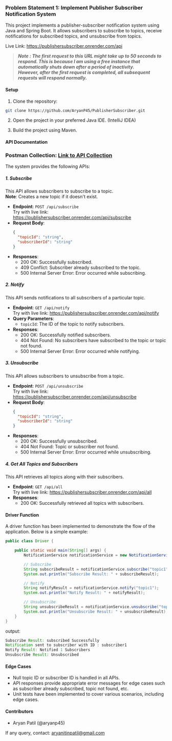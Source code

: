 ### Problem Statement 1: Implement Publisher Subscriber Notification System

This project implements a publisher-subscriber notification system using Java and Spring Boot. It allows subscribers to subscribe to topics, receive notifications for subscribed topics, and unsubscribe from topics.

Live Link: https://publishersubscriber.onrender.com/api 
> ***Note : The first request to this URL might take up to 50 seconds to respond. This is because I am using a free instance that automatically shuts down after a period of inactivity.  
> However, after the first request is completed, all subsequent requests will respond normally.***

#### Setup

1. Clone the repository:

```bash
git clone https://github.com/AryanP45/PublisherSubscriber.git
```

2. Open the project in your preferred Java IDE. (IntelliJ IDEA)

3. Build the project using Maven.

#### API Documentation

### Postman Collection: [Link to API Collection](https://gold-shuttle-97219.postman.co/workspace/PublisherSubscriber~2caa37b4-fce6-45e9-b63e-d20b1e657db1/collection/30016809-09fc4a40-f107-4953-ae01-149d9b40de1f?action=share&creator=30016809)

The system provides the following APIs:

##### 1. Subscribe

This API allows subscribers to subscribe to a topic.  
**Note**: Creates a new topic if it doesn't exist.

- **Endpoint**: `POST /api/subscribe`  
  Try with live link: https://publishersubscriber.onrender.com/api/subscribe
- **Request Body**:
  ```json
  {
    "topicId": "string",
    "subscriberId": "string"
  }
  ```
- **Responses**:
  - 200 OK: Successfully subscribed.
  - 409 Conflict: Subscriber already subscribed to the topic.
  - 500 Internal Server Error: Error occurred while subscribing.

##### 2. Notify

This API sends notifications to all subscribers of a particular topic.

- **Endpoint**: `GET /api/notify`  
  Try with live link: https://publishersubscriber.onrender.com/api/notify
- **Query Parameters**:
  - `topicId`: The ID of the topic to notify subscribers.
- **Responses**:
  - 200 OK: Successfully notified subscribers.
  - 404 Not Found: No subscribers have subscribed to the topic or topic not found.
  - 500 Internal Server Error: Error occurred while notifying.

##### 3. Unsubscribe

This API allows subscribers to unsubscribe from a topic.

- **Endpoint**: `POST /api/unsubscribe`  
  Try with live link: https://publishersubscriber.onrender.com/api/unsubscribe
- **Request Body**:
  ```json
  {
    "topicId": "string",
    "subscriberId": "string"
  }
  ```
- **Responses**:
  - 200 OK: Successfully unsubscribed.
  - 404 Not Found: Topic or subscriber not found.
  - 500 Internal Server Error: Error occurred while unsubscribing.

##### 4. Get All Topics and Subscribers

This API retrieves all topics along with their subscribers.

- **Endpoint**: `GET /api/all`  
  Try with live link: https://publishersubscriber.onrender.com/api/all
- **Responses**:
  - 200 OK: Successfully retrieved all topics with subscribers.

#### Driver Function

A driver function has been implemented to demonstrate the flow of the application. Below is a simple example:

```java
public class Driver {

    public static void main(String[] args) {
        NotificationService notificationService = new NotificationService();

        // Subscribe
        String subscribeResult = notificationService.subscribe("topic1", "subscriber1");
        System.out.println("Subscribe Result: " + subscribeResult);

        // Notify
        String notifyResult = notificationService.notify("topic1");
        System.out.println("Notify Result: " + notifyResult);

        // Unsubscribe
        String unsubscribeResult = notificationService.unsubscribe("topic1", "subscriber1");
        System.out.println("Unsubscribe Result: " + unsubscribeResult);
    }
}
```
output: 
```java
Subscribe Result: subscribed Successfully
Notification sent to subscriber with ID : subscriber1
Notify Result: Notified 1 Subscribers
Unsubscribe Result: Unsubscribed
```

#### Edge Cases

- Null topic ID or subscriber ID is handled in all APIs.
- API responses provide appropriate error messages for edge cases such as subscriber already subscribed, topic not found, etc.
- Unit tests have been implemented to cover various scenarios, including edge cases.

#### Contributors

- Aryan Patil (@aryanp45)


If any query, contact: aryanitinpatil@gmail.com